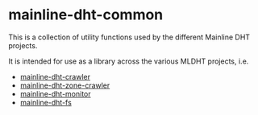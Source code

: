 
# mainline-dht-common

This is a collection of utility functions used by the different Mainline DHT projects.

It is intended for use as a library across the various MLDHT projects, i.e.

- [mainline-dht-crawler](https://github.com/cndolo/mainline-dht-crawler)
- [mainline-dht-zone-crawler]()
- [mainline-dht-monitor](https://gitlab.informatik.hu-berlin.de/wfg17/mainline-dht-monitor)
- [mainline-dht-fs](https://gitlab.informatik.hu-berlin.de/wfg17/mainline-dht-fs)
